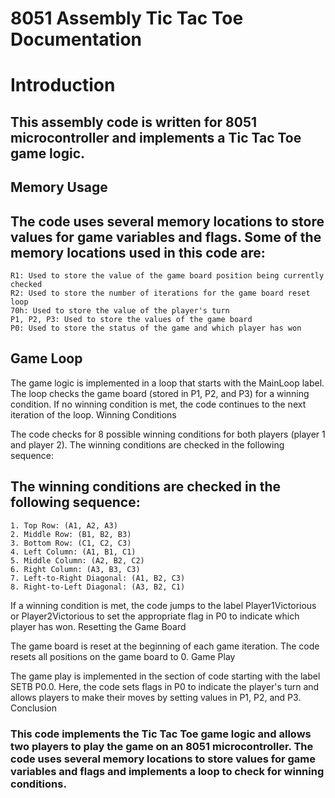 # 8051 Assembly Tic Tac Toe Documentation
# Introduction

## This assembly code is written for 8051 microcontroller and implements a Tic Tac Toe game logic.
## Memory Usage

## The code uses several memory locations to store values for game variables and flags. Some of the memory locations used in this code are:

    R1: Used to store the value of the game board position being currently checked
    R2: Used to store the number of iterations for the game board reset loop
    70h: Used to store the value of the player's turn
    P1, P2, P3: Used to store the values of the game board
    P0: Used to store the status of the game and which player has won

## Game Loop

The game logic is implemented in a loop that starts with the MainLoop label. The loop checks the game board (stored in P1, P2, and P3) for a winning condition. If no winning condition is met, the code continues to the next iteration of the loop.
Winning Conditions

The code checks for 8 possible winning conditions for both players (player 1 and player 2). The winning conditions are checked in the following sequence:

## The winning conditions are checked in the following sequence:


    1. Top Row: (A1, A2, A3)
    2. Middle Row: (B1, B2, B3)
    3. Bottom Row: (C1, C2, C3)
    4. Left Column: (A1, B1, C1)
    5. Middle Column: (A2, B2, C2)
    6. Right Column: (A3, B3, C3)
    7. Left-to-Right Diagonal: (A1, B2, C3)
    8. Right-to-Left Diagonal: (A3, B2, C1)


If a winning condition is met, the code jumps to the label Player1Victorious or Player2Victorious to set the appropriate flag in P0 to indicate which player has won.
Resetting the Game Board

The game board is reset at the beginning of each game iteration. The code resets all positions on the game board to 0.
Game Play

The game play is implemented in the section of code starting with the label SETB P0.0. Here, the code sets flags in P0 to indicate the player's turn and allows players to make their moves by setting values in P1, P2, and P3.
Conclusion

### This code implements the Tic Tac Toe game logic and allows two players to play the game on an 8051 microcontroller. The code uses several memory locations to store values for game variables and flags and implements a loop to check for winning conditions.
